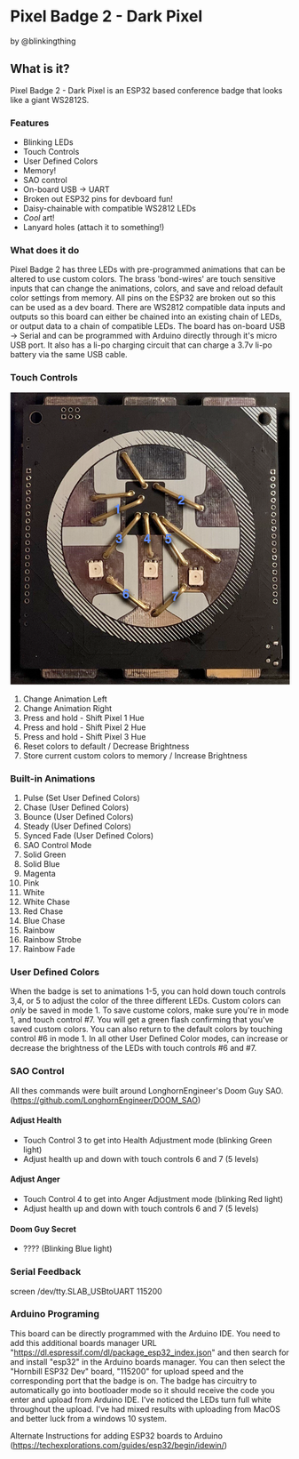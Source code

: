 # Pixel Badge 2 - Dark Pixel
by @blinkingthing

## What is it?
Pixel Badge 2 - Dark Pixel is an ESP32 based conference badge that looks like a giant WS2812S.

### Features
* Blinking LEDs
* Touch Controls
* User Defined Colors
* Memory!
* SAO control
* On-board USB -> UART
* Broken out ESP32 pins for devboard fun!
* Daisy-chainable with compatible WS2812 LEDs
* *Cool* art!
* Lanyard holes (attach it to something!)

### What does it do
Pixel Badge 2 has three LEDs with pre-programmed animations that can be altered to use custom colors. The brass 'bond-wires' are touch sensitive inputs that can change the animations, colors, and save and reload default color settings from memory. All pins on the ESP32 are broken out so this can be used as a dev board. There are WS2812 compatible data inputs and outputs so this board can either be chained into an existing chain of LEDs, or output data to a chain of compatible LEDs. The board has on-board USB -> Serial and can be programmed with Arduino directly through it's micro USB port. It also has a li-po charging circuit that can charge a 3.7v li-po battery via the same USB cable. 

### Touch Controls

![Image of touch controls](images/touch-controls.png)

1. Change Animation Left
2. Change Animation Right
3. Press and hold - Shift Pixel 1 Hue
4. Press and hold - Shift Pixel 2 Hue
5. Press and hold - Shift Pixel 3 Hue
6. Reset colors to default / Decrease Brightness
7. Store current custom colors to memory / Increase Brightness

### Built-in Animations

1. Pulse (Set User Defined Colors)
2. Chase (User Defined Colors)
3. Bounce (User Defined Colors)
4. Steady (User Defined Colors)
5. Synced Fade (User Defined Colors)
6. SAO Control Mode
7. Solid Green
8. Solid Blue
9. Magenta
10. Pink
11. White
12. White Chase
13. Red Chase
14. Blue Chase
15. Rainbow
16. Rainbow Strobe
17. Rainbow Fade

### User Defined Colors

When the badge is set to animations 1-5, you can hold down touch controls 3,4, or 5 to adjust the color of the three different LEDs. Custom colors can *only* be saved in mode 1. To save custome colors, make sure you're in mode 1, and touch control #7. You will get a green flash confirming that you've saved custom colors. You can also return to the default colors by touching control #6 in mode 1. In all other User Defined Color modes, can increase or decrease the brightness of the LEDs with touch controls #6 and #7. 

### SAO Control

All thes commands were built around LonghornEngineer's Doom Guy SAO. (https://github.com/LonghornEngineer/DOOM_SAO)

#### Adjust Health

- Touch Control 3 to get into Health Adjustment mode (blinking Green light)
- Adjust health up and down with touch controls 6 and 7 (5 levels)

#### Adjust Anger

- Touch Control 4 to get into Anger Adjustment mode (blinking Red light)
- Adjust health up and down with touch controls 6 and 7 (5 levels)

#### Doom Guy Secret

- ???? (Blinking Blue light)

### Serial Feedback

screen /dev/tty.SLAB_USBtoUART 115200

### Arduino Programing

This board can be directly programmed with the Arduino IDE. You need to add this additional boards manager URL "https://dl.espressif.com/dl/package_esp32_index.json" and then search for and install "esp32" in the Arduino boards manager. You can then select the "Hornbill ESP32 Dev" board, "115200" for upload speed and the corresponding port that the badge is on. The badge has circuitry to automatically go into bootloader mode so it should receive the code you enter and upload from Arduino IDE. I've noticed the LEDs turn full white throughout the upload. I've had mixed results with uploading from MacOS and better luck from a windows 10 system. 

Alternate Instructions for adding ESP32 boards to Arduino (https://techexplorations.com/guides/esp32/begin/idewin/)